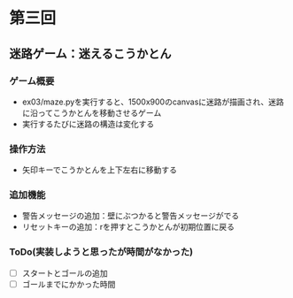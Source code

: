 # 第三回
## 迷路ゲーム：迷えるこうかとん
### ゲーム概要
- ex03/maze.pyを実行すると、1500x900のcanvasに迷路が描画され、迷路に沿ってこうかとんを移動させるゲーム
- 実行するたびに迷路の構造は変化する
### 操作方法
- 矢印キーでこうかとんを上下左右に移動する
### 追加機能
- 警告メッセージの追加：壁にぶつかると警告メッセージがでる
- リセットキーの追加：rを押すとこうかとんが初期位置に戻る
### ToDo(実装しようと思ったが時間がなかった)
- [ ] スタートとゴールの追加
- [ ] ゴールまでにかかった時間